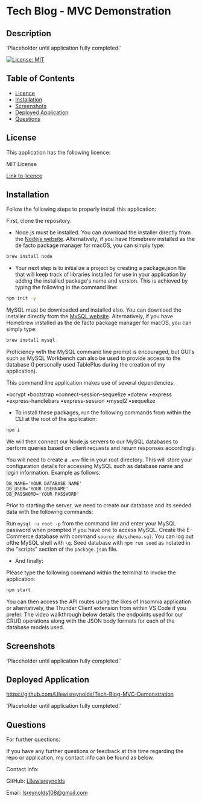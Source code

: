# Tech Blog - MVC Demonstration

## Description

'Placeholder until application fully completed.'

[![License: MIT](https://img.shields.io/badge/License-MIT-yellow.svg)](https://opensource.org/licenses/MIT)

## Table of Contents
  * [Licence](#licence)
  * [Installation](#installation)
  * [Screenshots](#screenshots)
  * [Deployed Application](#deployed-application)
  * [Questions](#questions)
  
## License

This application has the following licence:

MIT License

[Link to licence](https://opensource.org/licenses/MIT)

## Installation
    
  Follow the following steps to properly install this application:

  First, clone the repository.


  * Node.js must be installed. You can download the installer directly from the [Nodejs website](https://nodejs.org). Alternatively, if you have Homebrew installed as the de facto package manager for macOS, you can simply type:

```bash
brew install node
```

  * Your next step is to initialize a project by creating a package.json file that will keep track of libraries installed for use in your application by adding the installed package's name and version. This is achieved by typing the following in the command line:

```bash
npm init -y
```

MySQL must be downloaded and installed also.
You can download the installer directly from the [MySQL website](https://dev.mysql.com/downloads/installer). Alternatively, if you have Homebrew installed as the de facto package manager for macOS, you can simply type:

```bash
brew install mysql
```
Proficiency with the MySQL command line prompt is encouraged, but GUI's such as MySQL Workbench can also be used to provide access to the database (I personally used TablePlus during the creation of my application). 

This command line application makes use of several dependencies:

•bcrypt
•bootstrap
•connect-session-sequelize
•dotenv
•express
•express-handlebars
•express-session
•mysql2
•sequelize

  * To install these packages, run the following commands from within the CLI at the root of the application:

```bash
npm i
```

We will then connect our Node.js servers to our MySQL databases to perform queries based on client requests and return responses accordingly.

You will need to create a `.env` file in your root directory. This will store your configuration details for accessing MySQL such as database name and login information. Example as follows:

```
DB_NAME='YOUR DATABASE NAME'
DB_USER='YOUR USERNAME'
DB_PASSWORD='YOUR PASSWORD'
```

Prior to starting the server, we need to create our database and its seeded data with the following commands:

Run `mysql -u root -p` from the command linr and enter your MySQL password when prompted if you have one to access MySQL. 
Create the E-Commerce database with command `source db/schema.sql`. 
You can log out ofthe MySQL shell with `\q`.
Seed database with `npm run seed` as notated in the "scripts" section of the `package.json` file.


  * And finally: 

  Please type the following command within the terminal to invoke the application:

```bash
npm start
```
You can then access the API routes using the likes of Insomnia application or alternatively, the Thunder Client extension from within VS Code if you prefer. The video walkthrough below details the endpoints used for our CRUD operations along with the JSON body formats for each of the database models used. 

## Screenshots

'Placeholder until application fully completed.'

## Deployed Application

https://github.com/Lllewisreynolds/Tech-Blog-MVC-Demonstration

'Placeholder until application fully completed.'
      
## Questions
      
  For further questions:

  If you have any further questions or feedback at this time regarding the repo or application, my contact info can be found as below.
  
  Contact Info:

  GitHub: [Lllewisreynolds](https://github.com/Lllewisreynolds)

  Email: [lsreynolds108@gmail.com](mailto:lsreynolds108@gmail.com)